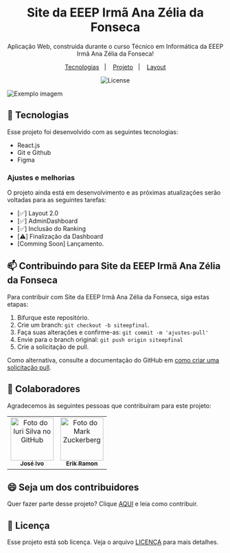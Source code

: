 <h1 align="center"> Site da EEEP Irmã Ana Zélia da Fonseca </h1>

<p align="center">
Aplicação Web, construida durante o curso Técnico em Informática da EEEP Irmã Ana Zélia da Fonseca!
</p>

<p align="center">
  <a href="#-tecnologias">Tecnologias</a>&nbsp;&nbsp;&nbsp;|&nbsp;&nbsp;&nbsp;
  <a href="#-projeto">Projeto</a>&nbsp;&nbsp;&nbsp;|&nbsp;&nbsp;&nbsp;
  <a href="#-layout">Layout</a>
</p>

<p align="center">
  <img alt="License" src="https://img.shields.io/static/v1?label=license&message=MIT&color=49AA26&labelColor=000000">
</p>
<img src="https://epanazelia.vercel.app/static/media/Frente1.e6128a7dbe2ca7dfb084.jpeg" alt="Exemplo imagem">

## 🚀 Tecnologias

Esse projeto foi desenvolvido com as seguintes tecnologias:

- React.js
- Git e Github
- Figma

### Ajustes e melhorias

O projeto ainda está em desenvolvimento e as próximas atualizações serão voltadas para as seguintes tarefas:

- [✅] Layout 2.0
- [✅] AdminDashboard
- [✅] Inclusão do Ranking
- [⚠️] Finalização da Dashboard
- [Comming Soon] Lançamento.


## 📫 Contribuindo para Site da EEEP Irmã Ana Zélia da Fonseca

Para contribuir com Site da EEEP Irmã Ana Zélia da Fonseca, siga estas etapas:

1. Bifurque este repositório.
2. Crie um branch: `git checkout -b siteepfinal`.
3. Faça suas alterações e confirme-as: `git commit -m 'ajustes-pull'`
4. Envie para o branch original: `git push origin siteepfinal `
5. Crie a solicitação de pull.

Como alternativa, consulte a documentação do GitHub em [como criar uma solicitação pull](https://help.github.com/en/github/collaborating-with-issues-and-pull-requests/creating-a-pull-request).

## 🤝 Colaboradores

Agradecemos às seguintes pessoas que contribuíram para este projeto:

<table>
  <tr>
    <td align="center">
      <a href="#" title="defina o título do link">
        <img src="https://avatars.githubusercontent.com/u/138629986?v=4" width="100px;" alt="Foto do Iuri Silva no GitHub"/><br>
        <sub>
          <b>José Ivo</b>
        </sub>
      </a>
    </td>
    <td align="center">
      <a href="#" title="defina o título do link">
        <img src="https://avatars.githubusercontent.com/u/167935811?v=4" width="100px;" alt="Foto do Mark Zuckerberg"/><br>
        <sub>
          <b>Erik Ramon</b>
        </sub>
      </a>
    </td>
  </tr>
</table>

## 😄 Seja um dos contribuidores

Quer fazer parte desse projeto? Clique [AQUI](CONTRIBUTING.md) e leia como contribuir.

## 📝 Licença

Esse projeto está sob licença. Veja o arquivo [LICENÇA](LICENSE.md) para mais detalhes.